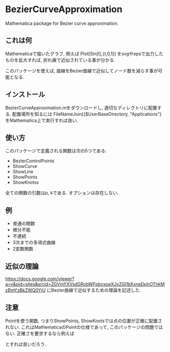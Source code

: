 # BezierCurveApproximation
Mathematica package for Bezier curve approximation.

## これは何
Mathematicaで描いたグラフ, 例えば
Plot[Sin[t],{t,0,1}]
をsvgやepsで出力したものを拡大すれば, 折れ線で近似されている事が分かる.

このパッケージを使えば, 曲線をBezier曲線で近似してノード数を減らす事が可能となる.



## インストール
BezierCurveApproximation.mをダウンロードし, 適切なディレクトリに配置する.
配置場所を知るには
FileNameJoin[{$UserBaseDirectory, "Applications"}
をMathematica上で実行すれば良い.


## 使い方
このパッケージで定義される関数は次の5つである:
- BezierControlPoints
- ShowCurve
- ShowLine
- ShowPoints
- ShowKnotss

全ての関数の引数はp, kである.
オプションは存在しない.


## 例
- 普通の関数
- 微分不能
- 不連続
- 3次までの多項式曲線
- 2変数関数


## 近似の理論
https://docs.google.com/viewer?a=v&pid=sites&srcid=ZGVmYXVsdGRvbWFpbnxoeXJvZGl1bXxneDphOThkMzBmYzBkZWQ0YjU
にBezier曲線で近似するための理論を記述した.

## 注意
Pointを使う関数, つまりShowPoints, ShowKnotsでは点の位置が正確に配置されない.
これはMathematicaのPointの仕様であって, このパッケージの問題ではない.
正確さを要求するなら例えば

とすれば良いだろう.

